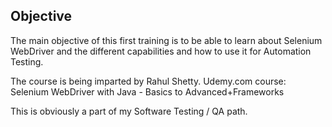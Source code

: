 ## Objective
The main objective of this first training is to be able to learn about Selenium WebDriver and the different capabilities and how to use it for Automation Testing. 

The course is being imparted by Rahul Shetty. Udemy.com course: Selenium WebDriver with Java - Basics to Advanced+Frameworks

This is obviously a part of my Software Testing / QA path. 